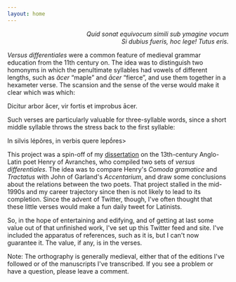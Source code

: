 ```yaml
---
layout: home
---
```


<p style="text-align: right;"><em>Quid sonat equivocum simili sub ymagine vocum</em><br />
<em> Si dubius fueris, hoc lege! Tutus eris.</em></p>

<p><em>Versus differentiales</em> were a common feature of medieval grammar education from the 11th century on. The idea was to distinguish two homonyms in which the penultimate syllables had vowels of different lengths, such as <em>ăcer</em> “maple” and <em>ācer</em> “fierce”, and use them together in a hexameter verse. The scansion and the sense of the verse would make it clear which was which:</p>

<p class="verse">Dicitur arbor ăcer, vir fortis et improbus ācer.</p>

<p>Such verses are particularly valuable for three-syllable words, since a short middle syllable throws the stress back to the first syllable:</p>

<p class="verse">In silvis lépŏres, in verbis quere lepṓres></p>

<p>This project was a spin-off of my <a href="https://www.proquest.com/pqdtglobal/docview/303973630/9A827BAAD2714CA6PQ/3">dissertation</a> on the 13th-century Anglo-Latin poet Henry of Avranches, who compiled two sets of <em>versus differentiales</em>. The idea was to compare Henry's <em>Comoda gramatice</em> and <em>Tractatus</em> with John of Garland's <em>Accentarium</em>, and draw some conclusions about the relations between the two poets. That project stalled in the mid-1990s and my career trajectory since then is not likely to lead to its completion. Since the advent of Twitter, though, I've often thought that these little verses would make a fun daily tweet for Latinists.</p>

<p>So, in the hope of entertaining and edifying, and of getting at last some value out of that unfinished work, I've set up this Twitter feed and site. I've included the apparatus of references, such as it is, but I can't now guarantee it. The value, if any, is in the verses.</p>

<p>Note: The orthography is generally medieval, either that of the editions I've followed or of the manuscripts I've transcribed. If you see a problem or have a question, please leave a comment.</p>
  